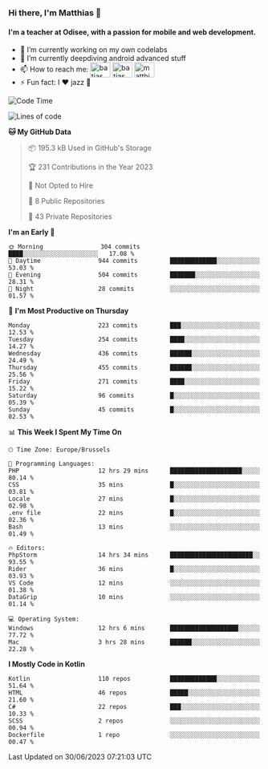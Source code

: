 ### Hi there, I'm Matthias 👋

#### I'm a teacher at Odisee, with a passion for mobile and web development.

- 🔭 I’m currently working on my own codelabs
- 🌱 I’m currently deepdiving android advanced stuff
- 📫 How to reach me: <a href="https://dev.to/batjas" target="_blank"><img align="center" src="https://raw.githubusercontent.com/rahuldkjain/github-profile-readme-generator/master/src/images/icons/Social/devto.svg" alt="batjas" height="30" width="40" /></a>
<a href="https://twitter.com/batjas" target="_blank"><img align="center" src="https://raw.githubusercontent.com/rahuldkjain/github-profile-readme-generator/master/src/images/icons/Social/twitter.svg" alt="batjas" height="30" width="40" /></a>
<a href="https://linkedin.com/in/matthiasdruwé" target="_blank"><img align="center" src="https://raw.githubusercontent.com/rahuldkjain/github-profile-readme-generator/master/src/images/icons/Social/linked-in-alt.svg" alt="matthiasdruwé" height="30" width="40" /></a>
- ⚡ Fun fact: I ❤ jazz 🎷


<!--START_SECTION:waka-->
![Code Time](http://img.shields.io/badge/Code%20Time-812%20hrs%2028%20mins-blue)

![Lines of code](https://img.shields.io/badge/From%20Hello%20World%20I%27ve%20Written-1.9%20million%20lines%20of%20code-blue)

**🐱 My GitHub Data** 

> 📦 195.3 kB Used in GitHub's Storage 
 > 
> 🏆 231 Contributions in the Year 2023
 > 
> 🚫 Not Opted to Hire
 > 
> 📜 8 Public Repositories 
 > 
> 🔑 43 Private Repositories 
 > 
**I'm an Early 🐤** 

```text
🌞 Morning                304 commits         ████░░░░░░░░░░░░░░░░░░░░░   17.08 % 
🌆 Daytime                944 commits         █████████████░░░░░░░░░░░░   53.03 % 
🌃 Evening                504 commits         ███████░░░░░░░░░░░░░░░░░░   28.31 % 
🌙 Night                  28 commits          ░░░░░░░░░░░░░░░░░░░░░░░░░   01.57 % 
```
📅 **I'm Most Productive on Thursday** 

```text
Monday                   223 commits         ███░░░░░░░░░░░░░░░░░░░░░░   12.53 % 
Tuesday                  254 commits         ████░░░░░░░░░░░░░░░░░░░░░   14.27 % 
Wednesday                436 commits         ██████░░░░░░░░░░░░░░░░░░░   24.49 % 
Thursday                 455 commits         ██████░░░░░░░░░░░░░░░░░░░   25.56 % 
Friday                   271 commits         ████░░░░░░░░░░░░░░░░░░░░░   15.22 % 
Saturday                 96 commits          █░░░░░░░░░░░░░░░░░░░░░░░░   05.39 % 
Sunday                   45 commits          █░░░░░░░░░░░░░░░░░░░░░░░░   02.53 % 
```


📊 **This Week I Spent My Time On** 

```text
🕑︎ Time Zone: Europe/Brussels

💬 Programming Languages: 
PHP                      12 hrs 29 mins      ████████████████████░░░░░   80.14 % 
CSS                      35 mins             █░░░░░░░░░░░░░░░░░░░░░░░░   03.81 % 
Locale                   27 mins             █░░░░░░░░░░░░░░░░░░░░░░░░   02.98 % 
.env file                22 mins             █░░░░░░░░░░░░░░░░░░░░░░░░   02.36 % 
Bash                     13 mins             ░░░░░░░░░░░░░░░░░░░░░░░░░   01.49 % 

🔥 Editors: 
PhpStorm                 14 hrs 34 mins      ███████████████████████░░   93.55 % 
Rider                    36 mins             █░░░░░░░░░░░░░░░░░░░░░░░░   03.93 % 
VS Code                  12 mins             ░░░░░░░░░░░░░░░░░░░░░░░░░   01.38 % 
DataGrip                 10 mins             ░░░░░░░░░░░░░░░░░░░░░░░░░   01.14 % 

💻 Operating System: 
Windows                  12 hrs 6 mins       ███████████████████░░░░░░   77.72 % 
Mac                      3 hrs 28 mins       ██████░░░░░░░░░░░░░░░░░░░   22.28 % 
```

**I Mostly Code in Kotlin** 

```text
Kotlin                   110 repos           █████████████░░░░░░░░░░░░   51.64 % 
HTML                     46 repos            █████░░░░░░░░░░░░░░░░░░░░   21.60 % 
C#                       22 repos            ███░░░░░░░░░░░░░░░░░░░░░░   10.33 % 
SCSS                     2 repos             ░░░░░░░░░░░░░░░░░░░░░░░░░   00.94 % 
Dockerfile               1 repo              ░░░░░░░░░░░░░░░░░░░░░░░░░   00.47 % 
```




 Last Updated on 30/06/2023 07:21:03 UTC
<!--END_SECTION:waka-->
